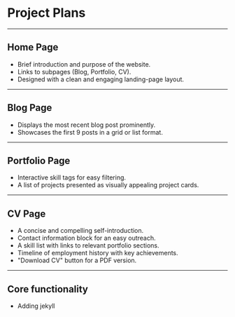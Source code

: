# Project Plans

---

## **Home Page**
- Brief introduction and purpose of the website.
- Links to subpages (Blog, Portfolio, CV).
- Designed with a clean and engaging landing-page layout.

---

## **Blog Page**
- Displays the most recent blog post prominently.
- Showcases the first 9 posts in a grid or list format.

---

## **Portfolio Page**
- Interactive skill tags for easy filtering.
- A list of projects presented as visually appealing project cards.

---

## **CV Page**
- A concise and compelling self-introduction.
- Contact information block for an easy outreach.
- A skill list with links to relevant portfolio sections.
- Timeline of employment history with key achievements.
- "Download CV" button for a PDF version.

---

## **Core functionality**
- Adding jekyll